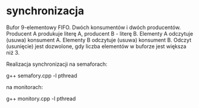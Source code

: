 # synchronizacja

Bufor 9-elementowy FIFO. Dwóch konsumentów i dwóch producentów. Producent A produkuje literę A, producent B - literę B. Elementy A odczytuje (usuwa) konsument A. Elementy B odczytuje (usuwa) konsument B. Odczyt (usunięcie) jest dozwolone, gdy liczba elementów w buforze jest większa niż 3.

Realizacja synchronizacji na semaforach: 

g++ semafory.cpp -l pthread

na monitorach: 

g++ monitory.cpp -l pthread
